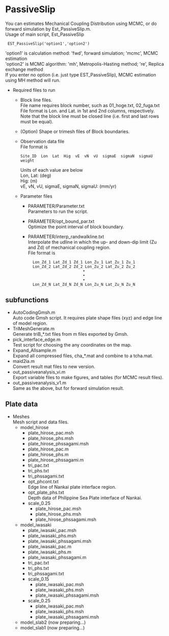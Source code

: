 # PassiveSlip
You can estimates Mechanical Coupling Distribution using MCMC, or do forward simulation by Est_PassiveSlip.m.  
Usage of main script, Est_PassiveSlip

     EST_PassiveSlip('option1','option2')

'option1' is calculation method: 'fwd', forward simulation; 'mcmc', MCMC estimation  
'option2' is MCMC algorithm: 'mh', Metropolis-Hasting method; 're', Replica exchange method  
If you enter no option (i.e. just type EST_PassiveSlip), MCMC estimation using MH method will run.
* Required files to run
    * Block line files.  
      File name requires block number, such as 01_hoge.txt, 02_fuga.txt  
      File format is Lon. and Lat. in 1st and 2nd columns, respectively. Note that the block line must be closed line (i.e. first and last rows must be equal).
    * (Option) Shape or trimesh files of Block boundaries.
    * Observation data file  
      File format is  

          Site_ID  Lon  Lat  Hig  vE  vN  vU  sigmaE  sigmaN  sigmaU  weight

      Units of each value are below  
      Lon, Lat: (deg)  
      Hig: (m)  
      vE, vN, vU, sigmaE, sigmaN, sigmaU: (mm/yr)
    * Parameter files
        * PARAMETER/Parameter.txt  
          Parameters to run the script.
        * PARAMETER/opt_bound_par.txt  
          Optimize the point interval of block boundary.
        * PARAMETER/interp_randwalkline.txt  
          Interpolate the udline in which the up- and down-dip limit (Zu and Zd) of mechanical coupling region.  
          File format is  

                Lon_Zd_1 Lat_Zd_1 Zd_1 Lon_Zu_1 Lat_Zu_1 Zu_1
                Lon_Zd_2 Lat_Zd_2 Zd_2 Lon_Zu_2 Lat_Zu_2 Zu_2
                                      •
                                      •
                                      •
                Lon_Zd_N Lat_Zd_N Zd_N Lon_Zu_N Lat_Zu_N Zu_N

## subfunctions
* AutoCodingGmsh.m  
  Auto code Gmsh script. It requires plate shape files (xyz) and edge line of model region.
* TriMeshGenerate.m  
  Generate triB_*.txt files from m files exported by Gmsh.
* pick_interface_edge.m  
  Test script for choosing the any coordinates on the map.
* Expand_Allsample.m  
  Expand all compressed files, cha_*.mat and combine to a tcha.mat.
* maid2ia.m  
  Convert result mat files to new version.
* out_passiveanalysis_vi.m  
  Export variable files to make figures, and tables (for MCMC result files).
* out_passiveanalysis_v1.m  
  Same as the above, but for forward simulation result.

## Plate data
* Meshes  
    Mesh script and data files.
    * model_hirose
        * plate_hirose_pac.msh
        * plate_hirose_phs.msh
        * plate_hirose_phssagami.msh
        * plate_hirose_pac.m
        * plate_hirose_phs.m
        * plate_hirose_phssagami.m
        * tri_pac.txt
        * tri_phs.txt
        * tri_phssagami.txt
        * opt_phcont.txt  
        Edge line of Nankai plate interface region.
        * opt_plate_phs.txt  
        Depth data of Philippine Sea Plate interface of Nankai.
        * scale_0.25
            * plate_hirose_pac.msh
            * plate_hirose_phs.msh
            * plate_hirose_phssagami.msh
    * model_iwasaki
        * plate_iwasaki_pac.msh
        * plate_iwasaki_phs.msh
        * plate_iwasaki_phssagami.msh
        * plate_iwasaki_pac.m
        * plate_iwasaki_phs.m
        * plate_iwasaki_phssagami.m
        * tri_pac.txt
        * tri_phs.txt
        * tri_phssagami.txt
        * scale_0.15
            * plate_iwasaki_pac.msh
            * plate_iwasaki_phs.msh
            * plate_iwasaki_phssagami.msh
        * scale_0.25
            * plate_iwasaki_pac.msh
            * plate_iwasaki_phs.msh
            * plate_iwasaki_phssagami.msh
    * model_slab2 (now preparing...)
    * model_slab1 (now preparing...)